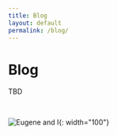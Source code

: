 ```yaml
---
title: Blog
layout: default
permalink: /blog/
---
```


# Blog 
<p> TBD </p>

<br/>


![Eugene and I](..\files\Images\Eugene_and_I.jpg){: width="100"}